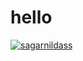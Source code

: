 # hello

[![sagarnildass](https://https://circleci.com/gh/sagarnildass/hello.svg?style=svg)](https://app.circleci.com/pipelines/github/sagarnildass/hello/1/workflows/efce1e77-7ded-4647-b8f9-4d7933f5a5da)

